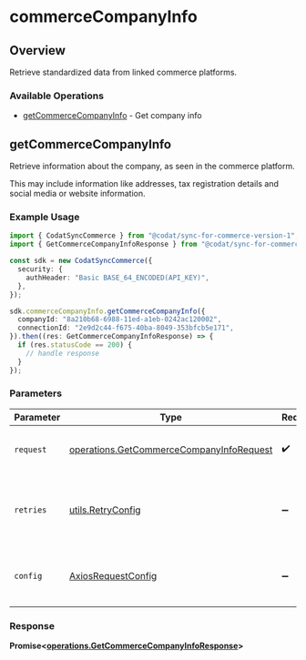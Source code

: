 # commerceCompanyInfo

## Overview

Retrieve standardized data from linked commerce platforms.

### Available Operations

* [getCommerceCompanyInfo](#getcommercecompanyinfo) - Get company info

## getCommerceCompanyInfo

Retrieve information about the company, as seen in the commerce platform.

This may include information like addresses, tax registration details and social media or website information.

### Example Usage

```typescript
import { CodatSyncCommerce } from "@codat/sync-for-commerce-version-1";
import { GetCommerceCompanyInfoResponse } from "@codat/sync-for-commerce-version-1/dist/sdk/models/operations";

const sdk = new CodatSyncCommerce({
  security: {
    authHeader: "Basic BASE_64_ENCODED(API_KEY)",
  },
});

sdk.commerceCompanyInfo.getCommerceCompanyInfo({
  companyId: "8a210b68-6988-11ed-a1eb-0242ac120002",
  connectionId: "2e9d2c44-f675-40ba-8049-353bfcb5e171",
}).then((res: GetCommerceCompanyInfoResponse) => {
  if (res.statusCode == 200) {
    // handle response
  }
});
```

### Parameters

| Parameter                                                                                            | Type                                                                                                 | Required                                                                                             | Description                                                                                          |
| ---------------------------------------------------------------------------------------------------- | ---------------------------------------------------------------------------------------------------- | ---------------------------------------------------------------------------------------------------- | ---------------------------------------------------------------------------------------------------- |
| `request`                                                                                            | [operations.GetCommerceCompanyInfoRequest](../../models/operations/getcommercecompanyinforequest.md) | :heavy_check_mark:                                                                                   | The request object to use for the request.                                                           |
| `retries`                                                                                            | [utils.RetryConfig](../../models/utils/retryconfig.md)                                               | :heavy_minus_sign:                                                                                   | Configuration to override the default retry behavior of the client.                                  |
| `config`                                                                                             | [AxiosRequestConfig](https://axios-http.com/docs/req_config)                                         | :heavy_minus_sign:                                                                                   | Available config options for making requests.                                                        |


### Response

**Promise<[operations.GetCommerceCompanyInfoResponse](../../models/operations/getcommercecompanyinforesponse.md)>**

